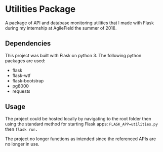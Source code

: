 # Utilities Package
 A package of API and database monitoring utilities that I made with Flask during my internship at AgileField the summer of 2018.

## Dependencies

This project was built with Flask on python 3. The following python packages are used:

* flask
* flask-wtf
* flask-bootstrap
* pg8000
* requests

## Usage

The project could be hosted locally by navigating to the root folder then using the standard method for starting Flask apps:
`FLASK_APP=utilities.py`
then 
`flask run.`

The project no longer functions as intended since the referenced APIs are no longer in use.
